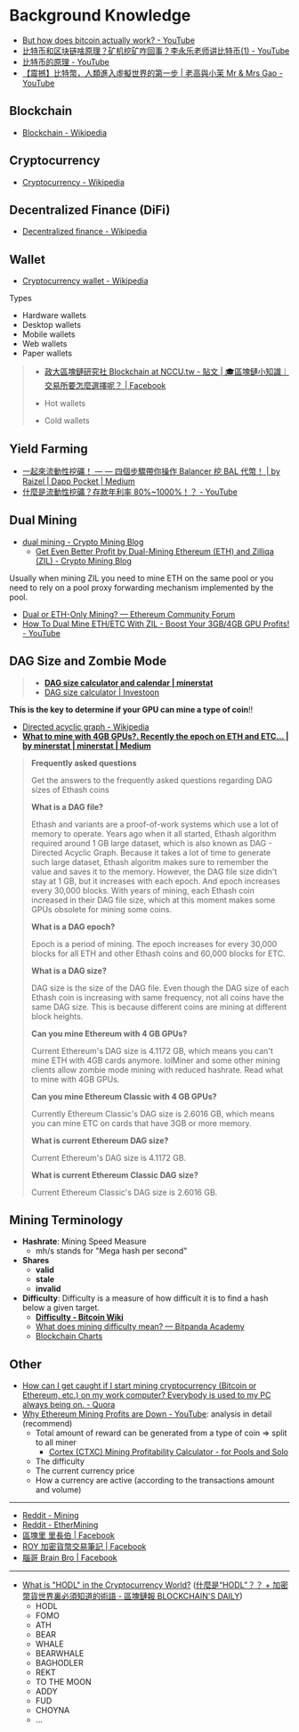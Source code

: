 # Background Knowledge

* [But how does bitcoin actually work? - YouTube](https://www.youtube.com/watch?v=bBC-nXj3Ng4)
* [比特币和区块链啥原理？矿机挖矿咋回事？李永乐老师讲比特币(1) - YouTube](https://www.youtube.com/watch?v=g_fSistU3MQ)
* [比特币的原理 - YouTube](https://www.youtube.com/watch?v=obRzfcvMshM)
* [【震撼】比特幣，人類進入虛擬世界的第一步 | 老高與小茉 Mr & Mrs Gao - YouTube](https://www.youtube.com/watch?v=7B-1vDFuYRk)

## Blockchain

* [Blockchain - Wikipedia](https://en.wikipedia.org/wiki/Blockchain)

## Cryptocurrency

* [Cryptocurrency - Wikipedia](https://en.wikipedia.org/wiki/Cryptocurrency)

## Decentralized Finance (DiFi)

* [Decentralized finance - Wikipedia](https://en.wikipedia.org/wiki/Decentralized_finance)

## Wallet

* [Cryptocurrency wallet - Wikipedia](https://en.wikipedia.org/wiki/Cryptocurrency_wallet)

Types

* Hardware wallets
* Desktop wallets
* Mobile wallets
* Web wallets
* Paper wallets

> * [政大區塊鏈研究社 Blockchain at NCCU.tw - 貼文 | 🎓區塊鏈小知識｜交易所要怎麼選擇呢？ | Facebook](https://www.facebook.com/Blockchain.at.NCCU/posts/2792626204334881)
>
> * Hot wallets
> * Cold wallets

## Yield Farming

* [一起來流動性挖礦！ — — 四個步驟帶你操作 Balancer 挖 BAL 代幣！ | by Raizel | Dapp Pocket | Medium](https://medium.com/dapp-pocket/%E4%B8%80%E8%B5%B7%E4%BE%86%E6%B5%81%E5%8B%95%E6%80%A7%E6%8C%96%E7%A4%A6-%E5%9B%9B%E5%80%8B%E6%AD%A5%E9%A9%9F%E5%B8%B6%E4%BD%A0%E6%93%8D%E4%BD%9C-balancer-%E6%8C%96-bal-%E4%BB%A3%E5%B9%A3-7226cf443950)
* [什麼是流動性挖礦？存款年利率 80%~1000%！？ - YouTube](https://www.youtube.com/watch?v=GbeybjuWwJs)

## Dual Mining

* [dual mining - Crypto Mining Blog](https://cryptomining-blog.com/tag/dual-mining/)
  * [Get Even Better Profit by Dual-Mining Ethereum (ETH) and Zilliqa (ZIL) - Crypto Mining Blog](https://cryptomining-blog.com/12610-get-even-better-profit-by-dual-mining-ethereum-eth-and-zilliqa-zil/)

Usually when mining ZIL you need to mine ETH on the same pool or you need to rely on a pool proxy forwarding mechanism implemented by the pool.

* [Dual or ETH-Only Mining? — Ethereum Community Forum](https://forum.ethereum.org/discussion/12316/dual-or-eth-only-mining)
* [How To Dual Mine ETH/ETC With ZIL - Boost Your 3GB/4GB GPU Profits! - YouTube](https://www.youtube.com/watch?v=83KU1AE2kN0)

## DAG Size and Zombie Mode

> * [**DAG size calculator and calendar | minerstat**](https://minerstat.com/dag-size-calculator)
> * [DAG size calculator | Investoon](https://investoon.com/tools/dag_size)

**This is the key to determine if your GPU can mine a type of coin**!!

* [Directed acyclic graph - Wikipedia](https://en.wikipedia.org/wiki/Directed_acyclic_graph)
* [**What to mine with 4GB GPUs?. Recently the epoch on ETH and ETC… | by minerstat | minerstat | Medium**](https://medium.com/minerstat/what-to-mine-with-4gb-gpus-675b583617a8)

> **Frequently asked questions**
>
> Get the answers to the frequently asked questions regarding DAG sizes of Ethash coins
>
> **What is a DAG file?**
>
> Ethash and variants are a proof-of-work systems which use a lot of memory to operate. Years ago when it all started, Ethash algorithm required around 1 GB large dataset, which is also known as DAG - Directed Acyclic Graph. Because it takes a lot of time to generate such large dataset, Ethash algoritm makes sure to remember the value and saves it to the memory. However, the DAG file size didn't stay at 1 GB, but it increases with each epoch. And epoch increases every 30,000 blocks. With years of mining, each Ethash coin increased in their DAG file size, which at this moment makes some GPUs obsolete for mining some coins.
>
> **What is a DAG epoch?**
>
> Epoch is a period of mining. The epoch increases for every 30,000 blocks for all ETH and other Ethash coins and 60,000 blocks for ETC.
>
> **What is a DAG size?**
>
> DAG size is the size of the DAG file. Even though the DAG size of each Ethash coin is increasing with same frequency, not all coins have the same DAG size. This is because different coins are mining at different block heights.
>
> **Can you mine Ethereum with 4 GB GPUs?**
>
> Current Ethereum's DAG size is 4.1172 GB, which means you can't mine ETH with 4GB cards anymore. lolMiner and some other mining clients allow zombie mode mining with reduced hashrate. Read what to mine with 4GB GPUs.
>
> **Can you mine Ethereum Classic with 4 GB GPUs?**
>
> Currently Ethereum Classic's DAG size is 2.6016 GB, which means you can mine ETC on cards that have 3GB or more memory.
>
> **What is current Ethereum DAG size?**
>
> Current Ethereum's DAG size is 4.1172 GB.
>
> **What is current Ethereum Classic DAG size?**
>
> Current Ethereum Classic's DAG size is 2.6016 GB.

## Mining Terminology

* **Hashrate**: Mining Speed Measure
  * mh/s stands for "Mega hash per second"
* **Shares**
  * **valid**
  * **stale**
  * **invalid**
* **Difficulty**: Difficulty is a measure of how difficult it is to find a hash below a given target.
  * [**Difficulty - Bitcoin Wiki**](https://en.bitcoin.it/wiki/Difficulty)
  * [What does mining difficulty mean? — Bitpanda Academy](https://www.bitpanda.com/academy/en/lessons/what-does-mining-difficulty-mean/)
  * [Blockchain Charts](https://www.blockchain.com/charts/difficulty)

## Other

* [How can I get caught if I start mining cryptocurrency (Bitcoin or Ethereum, etc.) on my work computer? Everybody is used to my PC always being on. - Quora](https://www.quora.com/How-can-I-get-caught-if-I-start-mining-cryptocurrency-Bitcoin-or-Ethereum-etc-on-my-work-computer-Everybody-is-used-to-my-PC-always-being-on)
* [Why Ethereum Mining Profits are Down - YouTube](https://www.youtube.com/watch?v=VnPAQADNJXQ): analysis in detail (recommend)
  * Total amount of reward can be generated from a type of coin => split to all miner
    * [Cortex (CTXC) Mining Profitability Calculator - for Pools and Solo](https://2cryptocalc.com/ctxc-mining-calculator?hashrate=1.7)
  * The difficulty
  * The current currency price
  * How a currency are active (according to the transactions amount and volume)

---

* [Reddit - Mining](https://www.reddit.com/r/mining/)
* [Reddit - EtherMining](https://www.reddit.com/r/EtherMining/)
* [區塊里 里長伯 | Facebook](https://www.facebook.com/Blockchain.Litiunbeh)
* [ROY 加密貨幣交易筆記 | Facebook](https://www.facebook.com/roy4crypto)
* [腦哥 Brain Bro | Facebook](https://www.facebook.com/brainbro69)

---

* [What is "HODL" in the Cryptocurrency World?](https://coinsutra.com/hodl-popular-cryptocurrency-terms/) ([什麼是“HODL”？？ + 加密幣貨世界裏必須知道的術語 - 區塊鏈報 BLOCKCHAIN'S DAILY](http://blockchainsdaily.com/%E4%BB%80%E9%BA%BC%E6%98%AFhodl%EF%BC%9F%EF%BC%9F-%E5%8A%A0%E5%AF%86%E5%B9%A3%E8%B2%A8%E4%B8%96%E7%95%8C%E8%A3%8F%E5%BF%85%E9%A0%88%E7%9F%A5%E9%81%93%E7%9A%84%E8%A1%93%E8%AA%9E/))
  * HODL
  * FOMO
  * ATH
  * BEAR
  * WHALE
  * BEARWHALE
  * BAGHODLER
  * REKT
  * TO THE MOON
  * ADDY
  * FUD
  * CHOYNA
  * ...
